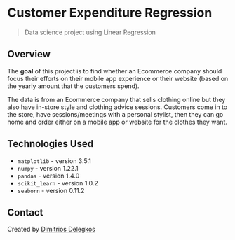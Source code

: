 # Customer Expenditure Regression
> Data science project using Linear Regression

## Overview
The **goal** of this project is to find whether an Ecommerce company should focus their efforts on their mobile app experience or their website (based on the yearly amount that the customers spend).

The data is from an Ecommerce company that sells clothing online but they also have in-store style and clothing advice sessions. Customers come in to the store, have sessions/meetings with a personal stylist, then they can go home and order either on a mobile app or website for the clothes they want.

## Technologies Used
- `matplotlib` - version 3.5.1
- `numpy` - version 1.22.1
- `pandas` - version 1.4.0
- `scikit_learn` - version 1.0.2
- `seaborn` - version 0.11.2

## Contact
Created by [Dimitrios Delegkos](https://www.linkedin.com/in/dimitrios-delegkos-24a596151/)